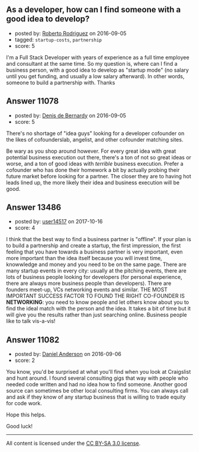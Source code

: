 ## As a developer, how can I find someone with a good idea to develop?

- posted by: [Roberto Rodriguez](https://stackexchange.com/users/4108798/roberto-rodriguez) on 2016-09-05
- tagged: `startup-costs`, `partnership`
- score: 5

<p>I'm a Full Stack Developer with years of experience as a full time employee and consultant at the same time. 
 So my question is, where can I find a business person, with a good idea to develop as "startup mode" (no salary until you get funding, and usually a low salary afterward).
 In other words, someone to build a partnership with.
 Thanks</p>



## Answer 11078

- posted by: [Denis de Bernardy](https://stackexchange.com/users/182468/denis-de-bernardy) on 2016-09-05
- score: 5

<p>There's no shortage of "idea guys" looking for a developer cofounder on the likes of cofounderslab, angelist, and other cofounder matching sites.</p>

<p>Be wary as you shop around however. For every great idea with great potential business execution out there, there's a ton of not so great ideas or worse, and a ton of good ideas with <em>terrible</em> business execution. Prefer a cofounder who has done their homework a bit by actually probing their future market before looking for a partner. The closer they are to having hot leads lined up, the more likely their idea and business execution will be good.</p>



## Answer 13486

- posted by: [user14517](https://stackexchange.com/users/11550366/user14517) on 2017-10-16
- score: 4

<p>I think that the best way to find a business partner is "offline". If your plan is to build a partnership and create a startup, the first impression, the first feeling that you have towards a business partner is very important, even more important than the idea itself because you will invest time, knowwledge and money and you need to be on the same page. There are many startup events in every city: usually at the pitching events, there are lots of business people looking for developers (for personal experience, there are always more business people than developers). There are founders meet-up, VCs networking events and similar. THE MOST IMPORTANT SUCCESS FACTOR TO FOUND THE RIGHT CO-FOUNDER IS <strong>NETWORKING</strong>: you need to know people and let others know about you to find the ideal match with the person and the idea. It takes a bit of time but it will give you the results rather than just searching online. 
Business people like to talk vis-a-vis!</p>



## Answer 11082

- posted by: [Daniel Anderson](https://stackexchange.com/users/8398759/daniel-anderson) on 2016-09-06
- score: 2

<p>You know, you'd be surprised at what you'll find when you look at Craigslist and hunt around.  I found several consulting gigs that way with people who needed code written and had no idea how to find someone.
Another good source can sometimes be other local consulting firms.  You can always call and ask if they know of any startup business that is willing to trade equity for code work.</p>

<p>Hope this helps.</p>

<p>Good luck!</p>




---

All content is licensed under the [CC BY-SA 3.0 license](https://creativecommons.org/licenses/by-sa/3.0/).
